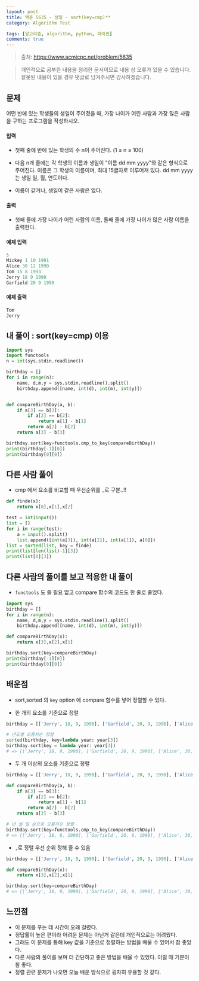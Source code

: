 ```yaml
---
layout: post
title: 백준 5635 - 생일 - sort(key=cmp)**
category: Algorithm Test

tags: [알고리즘, algorithm, python, 파이썬]
comments: true
---
```


> 출처: https://www.acmicpc.net/problem/5635

> 개인적으로 공부한 내용을 정리한 문서이므로 내용 상 오류가 있을 수 있습니다.
> 잘못된 내용이 있을 경우 댓글로 남겨주시면 감사하겠습니다.

## 문제
어떤 반에 있는 학생들의 생일이 주어졌을 때, 가장 나이가 어린 사람과 가장 많은 사람을 구하는 프로그램을 작성하시오.

#### 입력
- 첫째 줄에 반에 있는 학생의 수 n이 주어진다. (1 ≤ n ≤ 100)

- 다음 n개 줄에는 각 학생의 이름과 생일이 "이름 dd mm yyyy"와 같은 형식으로 주어진다. 이름은 그 학생의 이름이며, 최대 15글자로 이루어져 있다. dd mm yyyy는 생일 일, 월, 연도이다.

- 이름이 같거나, 생일이 같은 사람은 없다.

#### 출력

- 첫째 줄에 가장 나이가 어린 사람의 이름, 둘째 줄에 가장 나이가 많은 사람 이름을 출력한다.

#### 예제 입력

```python
5
Mickey 1 10 1991
Alice 30 12 1990
Tom 15 8 1993
Jerry 18 9 1990
Garfield 20 9 1990
```

#### 예제 출력

```python
Tom
Jerry
```

## 내 풀이 : sort(key=cmp) 이용

```python
import sys
import functools
n = int(sys.stdin.readline())

birthday = []
for i in range(n):
    name, d,m,y = sys.stdin.readline().split()
    birthday.append([name, int(d), int(m), int(y)])


def compareBirthDay(a, b):
    if a[3] == b[3]:
        if a[2] == b[2]:
            return a[1] - b[1]
        return a[2] - b[2]
    return a[3] - b[3]

birthday.sort(key=functools.cmp_to_key(compareBirthDay))
print(birthday[-1][0])
print(birthday[0][0])
```

## 다른 사람 풀이
- cmp 에서 요소를 비교할 때 우선순위를 `,`로 구분..!!

```python
def finde(x):
    return x[0],x[1],x[2]

test = int(input())
list = []
for i in range(test):
    a = input().split()
    list.append([int(a[3]), int(a[2]), int(a[1]), a[0]])
list = sorted(list, key = finde)
print(list[len(list)-1][3])
print(list[0][3])
```

## 다른 사람의 풀이를 보고 적용한 내 풀이

- `functools` 도 쓸 필요 없고 compare 함수의 코드도 한 줄로 줄었다.

```python
import sys
birthday = []
for i in range(n):
    name, d,m,y = sys.stdin.readline().split()
    birthday.append([name, int(d), int(m), int(y)])

def compareBirthDay(x):
    return x[3],x[2],x[1]

birthday.sort(key=compareBirthDay)
print(birthday[-1][0])
print(birthday[0][0])
```

## 배운점

- sort,sorted 의 `key` option 에 compare 함수를 넣어 정렬할 수 있다.

- 한 개의 요소를 기준으로 정렬

```python
birthday = [['Jerry', 18, 9, 1990], ['Garfield', 20, 9, 1990], ['Alice', 30, 12, 1990], ['Mickey', 1, 10, 1991], ['Tom', 15, 8, 1993]]

# 년도별 오름차순 정렬
sorted(birthday, key=lambda year: year[3])
birthday.sort(key = lambda year: year[3]) 
# => [['Jerry', 18, 9, 1990], ['Garfield', 20, 9, 1990], ['Alice', 30, 12, 1990], ['Mickey', 1, 10, 1991], ['Tom', 15, 8, 1993]] 
```

- 두 개 이상의 요소를 기준으로 정렬

```python
birthday = [['Jerry', 18, 9, 1990], ['Garfield', 20, 9, 1990], ['Alice', 30, 12, 1990], ['Mickey', 1, 10, 1991], ['Tom', 15, 8, 1993]]

def compareBirthDay(a, b):
    if a[3] == b[3]:
        if a[2] == b[2]:
            return a[1] - b[1]
        return a[2] - b[2]
    return a[3] - b[3]

# 년 월 일 순으로 오름차순 정렬
birthday.sort(key=functools.cmp_to_key(compareBirthDay))
# => [['Jerry', 18, 9, 1990], ['Garfield', 20, 9, 1990], ['Alice', 30, 12, 1990], ['Mickey', 1, 10, 1991], ['Tom', 15, 8, 1993]]
```

- `,`로 정렬 우선 순위 정해 줄 수 있음

```python
birthday = [['Jerry', 18, 9, 1990], ['Garfield', 20, 9, 1990], ['Alice', 30, 12, 1990], ['Mickey', 1, 10, 1991], ['Tom', 15, 8, 1993]]

def compareBirthDay(x):
    return x[3],x[2],x[1]

birthday.sort(key=compareBirthDay)
# => [['Jerry', 18, 9, 1990], ['Garfield', 20, 9, 1990], ['Alice', 30, 12, 1990], ['Mickey', 1, 10, 1991], ['Tom', 15, 8, 1993]]
```

## 느낀점
- 이 문제를 푸는 데 시간이 오래 걸렸다.
- 정답률이 높은 편이라 어려운 문제는 아닌거 같은데 개인적으로는 어려웠다.
- 그래도 이 문제를 통해 key 값을 기준으로 정렬하는 방법을 배울 수 있어서 참 좋았다.
- 다른 사람의 풀이를 보며 더 간단하고 좋은 방법을 배울 수 있었다. 이럴 때 기분이 참 좋다.
- 정렬 관련 문제가 나오면 오늘 배운 방식으로 굉자히 유용할 것 같다.





